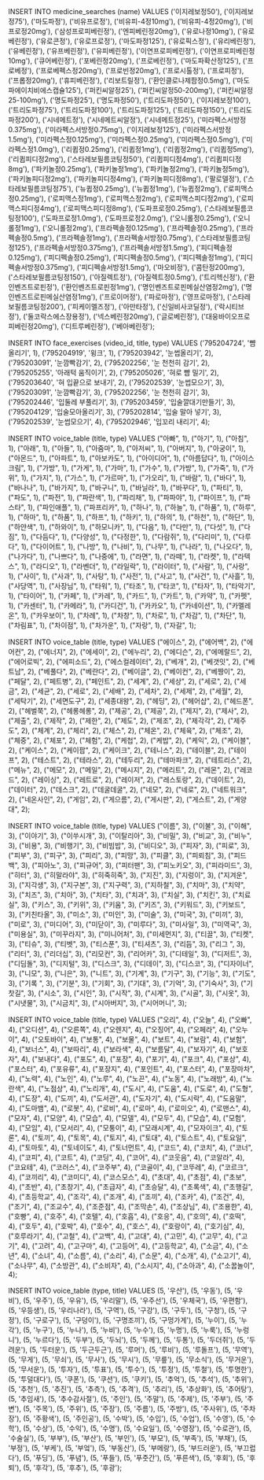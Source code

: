 INSERT INTO medicine_searches (name) VALUES
('이지레보정50'),
('이지레보정75'),
('마도파정'),
('비유프로정'),
('비유피-4정10mg'),
('비유피-4정20mg'),
('비프로정20mg'),
('삼성프로피베린정'),
('엔피베린정20mg'),
('유로나정10mg'),
('유로베린정'),
('유로콘정'),
('유로프로정'),
('마도파정125'),
('유로픽스정'),
('유리베린정'),
('유베린정'),
('유프베린정'),
('유피베린정'),
('이연프로피베린정'),
('이연프로피베린정10mg'),
('큐어베린정'),
('포베린정20mg'),
('프로베린정'),
('마도파확산정125'),
('프로베정'),
('프로베펙스정20mg'),
('프로빈정20mg'),
('프로시톨정'),
('프로피정'),
('프롭정20mg'),
('휴피베린정'),
('리보트릴정'),
('환인클로나제팜정0.5mg'),
('마도파에이치비에스캡슐125'),
('퍼킨씨알정25'),
('퍼킨씨알정50-200mg'),
('퍼킨씨알정25-100mg'),
('명도파정25'),
('명도파정50'),
('트리도파정50'),
('이지레보정100'),
('트리도파정75'),
('트리도파정100'),
('트리도파정125'),
('트리도파정150'),
('트리도파정200'),
('시네메트정'),
('시네메트씨알정'),
('시네메트정25'),
('미라펙스서방정0.375mg'),
('미라펙스서방정0.75mg'),
('이지레보정125'),
('미라펙스서방정1.5mg'),
('미라펙스정0.125mg'),
('미라펙스정0.25mg'),
('미라펙스정0.5mg'),
('미라펙스정1.0mg'),
('리큅정0.25mg'),
('리큅정1mg'),
('리큅정2mg'),
('리큅정5mg'),
('리큅피디정2mg'),
('스타레보필름코팅정50'),
('리큅피디정4mg'),
('리큅피디정8mg'),
('파키놀정0.25mg'),
('파키놀정1mg'),
('파키놀정2mg'),
('파키놀정5mg'),
('파키놀피디정2mg'),
('파키놀피디정4mg'),
('파키놀피디정8mg'),
('팔로델정'),
('스타레보필름코팅정75'),
('뉴큅정0.25mg'),
('뉴큅정1mg'),
('뉴큅정2mg'),
('로피맥스정0.25mg'),
('로피맥스정1mg'),
('로피맥스정2mg'),
('로피맥스피디정2mg'),
('로피맥스피디정4mg'),
('로피맥스피디정8mg'),
('도파프로정0.25mg'),
('스타레보필름코팅정100'),
('도파프로정1.0mg'),
('도파프로정2.0mg'),
('오니롤정0.25mg'),
('오니롤정1mg'),
('오니롤정2mg'),
('프라펙솔정0.125mg'),
('프라펙솔정0.25mg'),
('프라펙솔정0.5mg'),
('프라펙솔정1mg'),
('프라펙솔서방정0.75mg'),
('스타레보필름코팅정125'),
('프라펙솔서방정0.375mg'),
('프라펙솔서방정1.5mg'),
('피디펙솔정0.125mg'),
('피디펙솔정0.25mg'),
('피디펙솔정0.5mg'),
('피디펙솔정1mg'),
('피디펙솔서방정0.375mg'),
('피디펙솔서방정1.5mg'),
('마오비정'),
('콤탄정200mg'),
('스타레보필름코팅정150'),
('아질렉트정'),
('아질렉트정0.5mg'),
('트리헥신정'),
('환인벤즈트로핀정'),
('환인벤즈트로핀정1mg'),
('명인벤즈트로핀메실산염정2mg'),
('명인벤즈트로핀메실산염정1mg'),
('프로이머정'),
('파로마정'),
('영프로마정'),
('스타레보필름코팅정200'),
('피케이멜즈정'),
('아만타정'),
('신일비사코딜정'),
('락시티브정'),
('둘코락스에스장용정'),
('넥스베린정20mg'),
('글로베린정'),
('대웅바이오프로피베린정20mg'),
('디트루베린정'),
('베아베린정');

INSERT INTO face_exercises (video_id, title, type) VALUES
('795204724', '뺨 올리기', 1),
('795204919', '윙크', 1),
('795203942', '눈썹올리기', 2),
('795203091', '눈깜빡감기', 2),
('795202256', '눈 천천히 감기', 2),
('795205255', '아래턱 움직이기', 2),
('795205026', '혀로 뺨 밀기', 2),
('795203640', '혀 입끝으로 보내기', 2),
('795202539', '눈썹모으기', 3),
('795203091', '눈깜빡감기', 3),
('795202256', '눈 천천히 감기', 3),
('795202446', '입둘레 부풀리기', 3),
('795203459', '입술깔대기만들기', 3),
('795204129', '입술모아올리기', 3),
('795202814', '입술 말아 넣기', 3),
('795202539', '눈썹모으기', 4),
('795202946', '입꼬리 내리기', 4);

INSERT INTO voice_table (title, type) VALUES
("아빠", 1),
("아기", 1),
("아침", 1),
("아래", 1),
("아들", 1),
("아줌마", 1),
("아저씨", 1),
("아버지", 1),
("아궁이", 1),
("아몬드", 1),
("아파트", 1),
("아보카도", 1),
("아이디어", 1),
("아름답다", 1),
("아이스크림", 1),
("가방", 1),
("가게", 1),
("가마", 1),
("가수", 1),
("가방", 1),
("가죽", 1),
("가위", 1),
("가지", 1),
("가스", 1),
("가르마", 1),
("가오리", 1),
("바람", 1),
("바다", 1),
("바나나", 1),
("바가지", 1),
("바구니", 1),
("바닐라", 1),
("바꾸다", 1),
("파티", 1),
("파도", 1),
("파전", 1),
("파란색", 1),
("파리채", 1),
("파파야", 1),
("파이프", 1),
("파스타", 1),
("파인애플", 1),
("파프리카", 1),
("하나", 1),
("하늘", 1),
("하품", 1),
("하루", 1),
("하마", 1),
("하품", 1),
("하프", 1),
("하키", 1),
("하의", 1),
("하천", 1),
("하단", 1),
("하얀색", 1),
("하와이", 1),
("하모니카", 1),
("다음", 1),
("다만", 1),
("다섯", 1),
("다짐", 1),
("다듬다", 1),
("다양성", 1),
("다정한", 1),
("다람쥐", 1),
("다리미", 1),
("다루다", 1),
("다이어트", 1),
("나방", 1),
("나비", 1),
("나무", 1),
("나라", 1),
("나오다", 1),
("나가다", 1),
("나쁘다", 1),
("나중에", 1),
("라면", 1),
("라떼", 1),
("라켓", 1),
("라텍스", 1),
("라디오", 1),
("라벤더", 1),
("라일락", 1),
("라이터", 1),
("사람", 1),
("사랑", 1),
("사이", 1),
("사과", 1),
("사탕", 1),
("사전", 1),
("사고", 1),
("사건", 1),
("사흘", 1),
("사당역", 1),
("사장님", 1),
("타워", 1),
("타조", 1),
("타코", 1),
("타자", 1),
("타악기", 1),
("타이어", 1),
("카페", 1),
("카레", 1),
("카드", 1),
("카트", 1),
("카약", 1),
("카펫", 1),
("카센터", 1),
("카메라", 1),
("카디건", 1),
("카카오", 1),
("카네이션", 1),
("카멜레온", 1),
("카우보이", 1),
("차례", 1),
("차창", 1),
("차로", 1),
("차감", 1),
("차단", 1),
("차림표", 1),
("차이점", 1),
("차가운", 1),
("자랑", 1),
("자갈", 1);

INSERT INTO voice_table (title, type) VALUES
("에이스", 2),
("에어백", 2),
("에어컨", 2),
("에너지", 2),
("에세이", 2),
("에누리", 2),
("에디슨", 2),
("에메랄드", 2),
("에어로빅", 2),
("에피소드", 2),
("에스컬레이터", 2),
("베개", 2),
("베갯잇", 2),
("베트남", 2),
("베풀다", 2),
("베란다", 2),
("베이글", 2),
("베이컨", 2),
("베짱이", 2),
("페달", 2),
("페트병", 2),
("페인트", 2),
("세계", 2),
("세상", 2),
("세로", 2),
("세금", 2),
("세균", 2),
("세로", 2),
("세배", 2),
("세차", 2),
("세제", 2),
("세월", 2),
("세탁기", 2),
("세면도구", 2),
("세종대왕", 2),
("헤딩", 2),
("헤어샵", 2),
("헤드폰", 2),
("헤벌쭉", 2),
("헤롱헤롱", 2),
("제공", 2),
("제공", 2),
("제지", 2),
("제사", 2),
("제출", 2),
("제작", 2),
("제한", 2),
("제도", 2),
("제조", 2),
("제각각", 2),
("제주도", 2),
("체계", 2),
("체리", 2),
("체스", 2),
("체온", 2),
("체육", 2),
("체조", 2),
("체중", 2),
("체포", 2),
("체험", 2),
("케첩", 2),
("케밥", 2),
("케익", 2),
("케이블", 2),
("케이스", 2),
("케이팝", 2),
("케이크", 2),
("테니스", 2),
("테이블", 2),
("테이프", 2),
("테스트", 2),
("테라스", 2),
("테두리", 2),
("테마파크", 2),
("테트리스", 2),
("메뉴", 2),
("메모", 2),
("메일", 2),
("메시지", 2),
("메리트", 2),
("레몬", 2),
("레코드", 2),
("레이싱", 2),
("레트로", 2),
("레이저", 2),
("레스토랑", 2),
("데이트", 2),
("데이터", 2),
("데스크", 2),
("데굴데굴", 2),
("네모", 2),
("네로", 2),
("네트워크", 2),
("네온사인", 2),
("게임", 2),
("게으름", 2),
("게시판", 2),
("게스트", 2),
("게양대", 2);

INSERT INTO voice_table (title, type) VALUES
("이름", 3),
("이불", 3),
("이해", 3),
("이야기", 3),
("이쑤시개", 3),
("이탈리아", 3),
("비밀", 3),
("비교", 3),
("비누", 3),
("비용", 3),
("비행기", 3),
("비빔밥", 3),
("비디오", 3),
("피자", 3),
("피로", 3),
("피부", 3),
("피구", 3),
("피리", 3),
("피망", 3),
("피클", 3),
("피뢰침", 3),
("피드백", 3),
("피아노", 3),
("피규어", 3),
("피터팬", 3),
("피노키오", 3),
("피라미드", 3),
("히터", 3),
("히말라야", 3),
("히죽히죽", 3),
("지진", 3),
("지렁이", 3),
("지겨운", 3),
("지각생", 3),
("지구본", 3),
("지구력", 3),
("지하철", 3),
("치마", 3),
("치약", 3),
("치즈", 3),
("치아", 3),
("치타", 3),
("치과", 3),
("치실", 3),
("치킨", 3),
("치료실", 3),
("키스", 3),
("키위", 3),
("키움", 3),
("키즈", 3),
("키워드", 3),
("키보드", 3),
("키친타올", 3),
("미소", 3),
("미인", 3),
("미술", 3),
("미국", 3),
("미끼", 3),
("미로", 3),
("미디어", 3),
("미닫이", 3),
("미루다", 3),
("미사일", 3),
("미역국", 3),
("미용실", 3),
("미꾸라지", 3),
("미니어처", 3),
("미세먼지", 3),
("티끌", 3),
("티켓", 3),
("티슈", 3),
("티벳", 3),
("티스푼", 3),
("티셔츠", 3),
("리듬", 3),
("리그 ", 3),
("리터", 3),
("리더십", 3),
("리모컨", 3),
("리어카", 3),
("디테일", 3),
("디저트", 3),
("디딤돌", 3),
("디지털", 3),
("디스크", 3),
("디데이", 3),
("디스코", 3),
("디자이너", 3),
("니모", 3),
("니은", 3),
("니트", 3),
("기계", 3),
("기구", 3),
("기능", 3),
("기도", 3),
("기록 ", 3),
("기분", 3),
("기회", 3),
("기대", 3),
("기억", 3),
("기숙사", 3),
("기찻길", 3),
("시소", 3),
("시인", 3),
("시작", 3),
("시계", 3),
("시골", 3),
("시옷", 3),
("시냇물", 3),
("시금치", 3),
("시아버지", 3),
("시어머니", 3);

INSERT INTO voice_table (title, type) VALUES
("오리", 4),
("오늘", 4),
("오빠", 4),
("오디션", 4),
("오른쪽", 4),
("오렌지", 4),
("오징어", 4),
("오페라", 4),
("오누이", 4),
("오토바이", 4),
("보통", 4),
("보물", 4),
("보트", 4),
("보람", 4),
("보험", 4),
("보너스", 4),
("보따리", 4),
("보라색", 4),
("보름달", 4),
("보자기", 4),
("보호자", 4),
("보내다", 4),
("포도", 4),
("포장", 4),
("포기", 4),
("포크", 4),
("포상", 4),
("포스터", 4),
("포유류", 4),
("포장지", 4),
("포인트", 4),
("포스터", 4),
("포장마차", 4),
("노력", 4),
("노인", 4),
("노루", 4),
("노끈", 4),
("노동", 4),
("노래방", 4),
("노란색", 4),
("노점상", 4),
("노리개", 4),
("도시", 4),
("도움", 4),
("도로", 4),
("도형", 4),
("도장", 4),
("도끼", 4),
("도서관", 4),
("도자기", 4),
("도시락", 4),
("도움말", 4),
("도마뱀", 4),
("로봇", 4),
("로비", 4),
("로마", 4),
("로미오", 4),
("로맨스", 4),
("모자", 4),
("모양", 4),
("모습", 4),
("모델", 4),
("모두", 4),
("모습", 4),
("모험", 4),
("모임", 4),
("모서리", 4),
("모퉁이", 4),
("모래시계", 4),
("모자이크", 4),
("토론", 4),
("토끼", 4),
("토목", 4),
("토지", 4),
("토대", 4),
("토스트", 4),
("토요일", 4),
("토마토", 4),
("토네이도", 4),
("토너먼트", 4),
("코드", 4),
("코치", 4),
("코너", 4),
("코피", 4),
("코트", 4),
("코딩", 4),
("코어", 4),
("코웃음", 4),
("코알라", 4),
("코요테", 4),
("코러스", 4),
("코주부", 4),
("코골이", 4),
("코뚜레", 4),
("코르크", 4),
("코끼리", 4),
("코미디", 4),
("코스모스", 4),
("초대", 4),
("초점", 4),
("초보", 4),
("초반", 4),
("초창기", 4),
("초급자", 4),
("초승달", 4),
("초록색", 4),
("초행길", 4),
("초등학교", 4),
("조각", 4),
("조개", 4),
("조끼", 4),
("조카", 4),
("조건", 4),
("조기", 4),
("조교수", 4),
("조준점", 4),
("조막손", 4),
("조상님", 4),
("조용한", 4),
("호빵", 4),
("호주", 4),
("호텔", 4),
("호흡", 4),
("호응", 4),
("호의", 4),
("호떡", 4),
("호두", 4),
("호박", 4),
("호수", 4),
("호스", 4),
("호랑이", 4),
("호기심", 4),
("호루라기", 4),
("고철", 4),
("고백", 4),
("고대", 4),
("고민", 4),
("고무", 4),
("고기", 4),
("고려", 4),
("고구마", 4),
("고등어", 4),
("고등학교", 4),
("소금", 4),
("소년", 4),
("소녀", 4),
("소름", 4),
("소리", 4),
("소문", 4),
("소개", 4),
("소고기", 4),
("소나무", 4),
("소방관", 4),
("소비자", 4),
("소시지", 4),
("소아과", 4),
("소꿉놀이", 4);

INSERT INTO voice_table (type, title)
VALUES 
(5, '우산'),
(5, '우동'),
(5, '우비'),
(5, '우주'),
(5, '우유'),
(5, '우리말'),
(5, '우주선'),
(5, '우체국'),
(5, '우편함'),
(5, '우등생'),
(5, '우리나라'),
(5, '구역'),
(5, '구강'),
(5, '구두'),
(5, '구청'),
(5, '구정'),
(5, '구로구'),
(5, '구덩이'),
(5, '구명조끼'),
(5, '구멍가게'),
(5, '누이'),
(5, '누각'),
(5, '누구'),
(5, '누나'),
(5, '누비'),
(5, '누수'),
(5, '누명'),
(5, '누룩'),
(5, '누렁니'),
(5, '누르다'),
(5, '두부'),
(5, '두뇌'),
(5, '두께'),
(5, '두통'),
(5, '두더쥐'),
(5, '두려운'),
(5, '두터운'),
(5, '두근두근'),
(5, '루머'),
(5, '루비'),
(5, '루돌프'),
(5, '무역'),
(5, '무게'),
(5, '무쇠'),
(5, '무사'),
(5, '무시'),
(5, '무릎'),
(5, '무소식'),
(5, '무거운'),
(5, '무서운'),
(5, '투자'),
(5, '투표'),
(5, '투수'),
(5, '투정'),
(5, '투철'),
(5, '투명한'),
(5, '투덜대다'),
(5, '쿠폰'),
(5, '쿠션'),
(5, '쿠키'),
(5, '추억'),
(5, '추석'),
(5, '추위'),
(5, '추천'),
(5, '추진'),
(5, '추측'),
(5, '추격'),
(5, '추리'),
(5, '추상화'),
(5, '추어탕'),
(5, '추임새'),
(5, '추수감사절'),
(5, '주인'),
(5, '주말'),
(5, '주제'),
(5, '주부'),
(5, '주변'),
(5, '주목'),
(5, '주위'),
(5, '주장'),
(5, '주름'),
(5, '주방'),
(5, '주사위'),
(5, '주차장'),
(5, '주황색'),
(5, '주인공'),
(5, '수박'),
(5, '수입'),
(5, '수업'),
(5, '수영'),
(5, '수학'),
(5, '수상'),
(5, '수익'),
(5, '수명'),
(5, '수요일'),
(5, '수영장'),
(5, '수로관'),
(5, '수술실'),
(5, '부부'),
(5, '부산'),
(5, '부인'),
(5, '부모'),
(5, '부족'),
(5, '부채'),
(5, '부정'),
(5, '부케'),
(5, '부엌'),
(5, '부동산'),
(5, '부메랑'),
(5, '부드러운'),
(5, '부끄럽다'),
(5, '푸딩'),
(5, '푸념'),
(5, '푸들'),
(5, '푸줏간'),
(5, '푸른색'),
(5, '후회'),
(5, '후퇴'),
(5, '후각'),
(5, '후추'),
(5, '후광');




